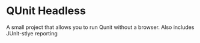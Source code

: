 # QUnit Headless

A small project that allows you to run Qunit without a browser. Also includes JUnit-stlye reporting

